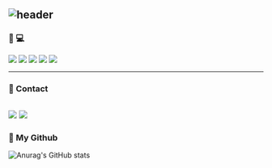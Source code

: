 ![header](https://capsule-render.vercel.app/api?type=rounded%12&color=gradient&text=%20Park%20Soo%20Bin%20&height=150&fontSize=50&textBg=Flase)
---

### 🔗 💻
<img src="https://img.shields.io/badge/Python-3766AB?style=flat-square&logo=Python&logoColor=white"/></a>
<img src="https://img.shields.io/badge/R-276DC3?style=flat-square&logo=R&logoColor=black"/>
<img src="https://img.shields.io/badge/Mysql-4479A1?style=flat-square&logo=MySql&logoColor=white"/></a>
<img src="https://img.shields.io/badge/linux-FCC624?style=flat-square&logo=Linux&logoColor=white"/></a>
<img src="https://img.shields.io/badge/ubuntu-E95420?style=flat-square&logo=Ubuntu&logoColor=white"/></a>


---

### 🔗 Contact
<a href="mailto:parksoobin0406@gmail.com"><img src="https://img.shields.io/badge/Gmail-d14836?style=flat-square&logo=Gmail&logoColor=white&link=parksoobin0406@gmail.com"/></a>
<img src="https://img.shields.io/badge/Notion-000000?style=flat-square&logo=Notion&logoColor=white"/></a>
---

### 🔗 My Github
![Anurag's GitHub stats](https://github-readme-stats.vercel.app/api?username=subin-park46&show_icons=true&theme=tokyonight)

